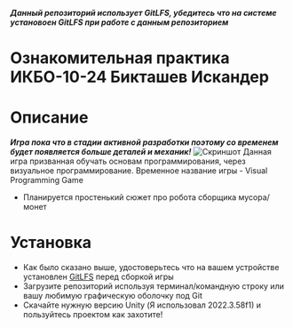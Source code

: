 **_Данный репозиторий использует GitLFS, убедитесь что на системе установоен GitLFS при работе с данным репозиторием_**
# Ознакомительная практика ИКБО-10-24 Бикташев Искандер
# Описание
**_Игра пока что в стадии активной разработки поэтому со временем будет появляется больше деталей и механик!_**
![Скриншот](screenshot.png)
Данная игра призванная обучать основам программирования, через визуальное программирование. Временное название игры - Visual Programming Game
* Планируется простенький сюжет про робота сборщика мусора/монет
# Установка
* Как было сказано выше, удостоверьтесь что на вашем устройстве установлен [GitLFS](https://git-lfs.github.com) перед сборкой игры
* Загрузите репозиторий используя терминал/командную строку или вашу любимую графическую оболочку под Git
* Скачайте нужную версию Unity (Я использовал 2022.3.58f1) и пользуйтесь проектом как захотите!